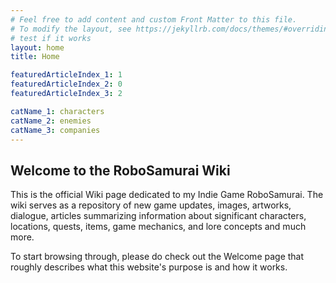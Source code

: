 ```yaml
---
# Feel free to add content and custom Front Matter to this file.
# To modify the layout, see https://jekyllrb.com/docs/themes/#overriding-theme-defaults
# test if it works
layout: home
title: Home

featuredArticleIndex_1: 1
featuredArticleIndex_2: 0
featuredArticleIndex_3: 2

catName_1: characters
catName_2: enemies
catName_3: companies
---
```


## Welcome to the RoboSamurai Wiki

This is the official Wiki page dedicated to my Indie Game RoboSamurai. 
The wiki serves as a repository of new game updates, images, artworks, dialogue, articles summarizing information about significant characters, locations, quests, items, game mechanics, and lore concepts and much more. 

To start browsing through,  please do check out the Welcome page that roughly describes what this website's purpose is and how it works.